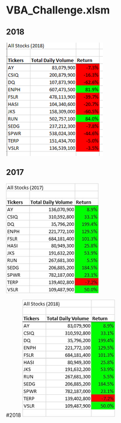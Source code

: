 # VBA_Challenge.xlsm

## 2018
![VBA_picture](https://github.com/Scheffa/VBA_Challenge.xlsm/blob/main/VBA_Challenge.xlsm_2018.png.PNG)

## 2017
![VBA_picture](https://github.com/Scheffa/VBA_Challenge.xlsm/blob/main/VBA_Challenge.xlsm_2017.png.jpg)

#2018
![VBA_piture](https://github.com/Scheffa/VBA_Challenge.xlsm/blob/main/VBA_Challenge.xlsm_2018.png.jpg)
